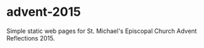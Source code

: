 advent-2015
===========

Simple static web pages for St. Michael's Episcopal Church Advent Reflections 2015.

